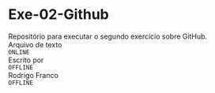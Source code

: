 # Exe-02-Github
Repositório para executar o segundo exercício sobre GitHub. <br/>
Arquivo de texto <br/>
```ONLINE``` <br/>
Escrito por <br/>
```OFFLINE``` <br/>
Rodrigo Franco <br/>
```OFFLINE``` <br/>

